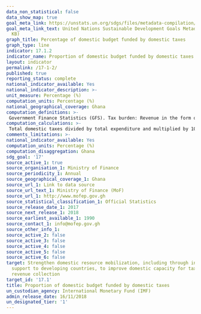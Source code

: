 ```yaml
---
data_non_statistical: false
data_show_map: true
goal_meta_link: https://unstats.un.org/sdgs/files/metadata-compilation/Metadata-Goal-17.pdf
goal_meta_link_text: United Nations Sustainable Development Goals Metadata (PDF 469
  KB)
graph_title: Percentage of domestic budget funded by domestic taxes
graph_type: line
indicator: 17.1.2
indicator_name: Proportion of domestic budget funded by domestic taxes
layout: indicator
permalink: /17-1-2/
published: true
reporting_status: complete
national_indicator_available: Yes
national_indicator_description: >-
unit_measure: Percentage (%)
computation_units: Percentage (%)
national_geographical_coverage: Ghana
computation_definitions: >-
 Government Finance Statistics (GFS). Tax burden: Revenue in the form of taxes as defined under GFS code 11 as a share of total revenue.  In GFS, taxes are classified into six major categories: (i) taxes on income, profits, and capital gains; (ii) taxes on payroll and workforce; (iii) taxes on property; (iv) taxes on goods and services; (v) taxes on international trade and transactions; and (vi) other taxes. Tax burden concept may be disaggregated into the complementary concepts of 'direct taxes' and 'indirect taxes'. both concepts can be calculated using the detailed GFS revenue classifications specified in the UN metadata. “Direct taxes” that take into account individual circumstances of taxpayers (e.g., taxes on individual and corporate income). “Indirect taxes” or taxes that do not take into account individual circumstances of taxpayers (e.g., taxes imposed on goods and services), which can be calculated from the following detailed GFS revenue classifications. Tax burden is directly related to the wider concept of fiscal burden, which can be derived from combining two GFS Manual (GFSM) 2014 revenue codes: code 11 Taxes plus code 12, Social Contributions or, alternatively 11+121+122.
computation_calculations: >-
 Total domestic taxes divided by total expenditure and multiplied by 100
comments_limitations: >-
national_indicator_available: Yes
computation_units: Percentage (%)
computation_disaggregation: Ghana
sdg_goal: '17'
source_active_1: true
source_organisation_1: Ministry of Finance
source_periodicity_1: Annual 
source_geographical_coverage_1: Ghana
source_url_1: Link to data source
source_url_text_1: Ministry of Finance (MoF)
source_url_1: http://www.mofep.gov.gh
source_statistical_classification_1: Official Statistics
source_release_date_1: 2017
source_next_release_1: 2018
source_earliest_available_1: 1990
source_contact_1: info@mofep.gov.gh
source_other_info_1:
source_active_2: false
source_active_3: false
source_active_4: false
source_active_5: false
source_active_6: false
target: Strengthen domestic resource mobilization, including through international
  support to developing countries, to improve domestic capacity for tax and other
  revenue collection
target_id: '17.1'
title: Proportion of domestic budget funded by domestic taxes
un_custodian_agency: International Monetary Fund (IMF)
admin_release_date: 16/11/2018
un_designated_tier: '1'
---
```

